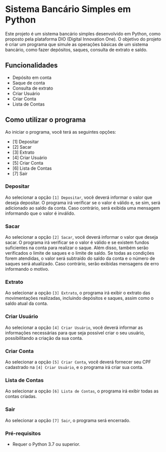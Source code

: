 # Sistema Bancário Simples em Python

Este projeto é um sistema bancário simples desenvolvido em Python, como proposto pela plataforma DIO (Digital Innovation One). O objetivo do projeto é criar um programa que simule as operações básicas de um sistema bancário, como fazer depósitos, saques, consulta de extrato e saldo.

## Funcionalidades

- Depósito em conta
- Saque de conta
- Consulta de extrato
- Criar Usuário
- Criar Conta
- Lista de Contas

## Como utilizar o programa

Ao iniciar o programa, você terá as seguintes opções:

- [1] Depositar
- [2] Sacar
- [3] Extrato
- [4] Criar Usuário
- [5] Criar Conta
- [6] Lista de Contas
- [7] Sair

### Depositar

Ao selecionar a opção `[1] Depositar`, você deverá informar o valor que deseja depositar. O programa irá verificar se o valor é válido e, se sim, será adicionado ao saldo da conta. Caso contrário, será exibida uma mensagem informando que o valor é inválido.

### Sacar

Ao selecionar a opção `[2] Sacar`, você deverá informar o valor que deseja sacar. O programa irá verificar se o valor é válido e se existem fundos suficientes na conta para realizar o saque. Além disso, também serão verificados o limite de saques e o limite de saldo. Se todas as condições forem atendidas, o valor será subtraído do saldo da conta e o número de saques será atualizado. Caso contrário, serão exibidas mensagens de erro informando o motivo.

### Extrato

Ao selecionar a opção `[3] Extrato`, o programa irá exibir o extrato das movimentações realizadas, incluindo depósitos e saques, assim como o saldo atual da conta.

### Criar Usuário

Ao selecionar a opção `[4] Criar Usuário`, você deverá informar as informações necessárias para que seja possível criar o seu usuário, possibilitando a criação da sua conta.

### Criar Conta

Ao selecionar a opção `[5] Criar Conta`, você deverá fornecer seu CPF cadastrado na `[4] Criar Usuário`, e o programa irá criar sua conta.

### Lista de Contas

Ao selecionar a opção `[6] Lista de Contas`, o programa irá exibir todas as contas criadas.

### Sair

Ao selecionar a opção `[7] Sair`, o programa será encerrado.


### Pré-requisitos

- Requer o Python 3.7 ou superior.
